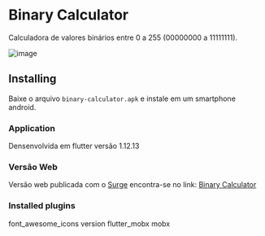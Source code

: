 # Binary Calculator

Calculadora de valores binários entre 0 a 255 (00000000 a 11111111).

![image](https://user-images.githubusercontent.com/33494009/74116542-bd369200-4b92-11ea-901f-7c5d744008ec.png)



## Installing

Baixe o arquivo ``binary-calculator.apk`` e instale em um smartphone android.


### Application

Densenvolvida em flutter versão 1.12.13

### Versão Web

Versão web publicada com o [Surge](https://surge.sh/) encontra-se no link: [Binary Calculator](http://ready-cream.surge.sh/#/])

### Installed plugins
font_awesome_icons version
flutter_mobx
mobx
